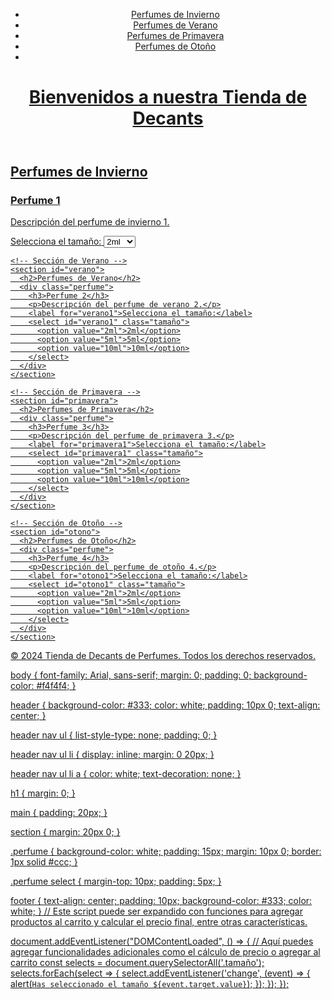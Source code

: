 <!DOCTYPE html>
<html lang="es">
<head>
  <meta charset="UTF-8">
  <meta name="viewport" content="width=device-width, initial-scale=1.0">
  <title>Emporium Parfum</title>
  <link rel="stylesheet" href="styles.css">
  <script src="scripts.js" defer></script>
</head>
<body>
  <header>
    <nav>
      <ul>
        <li><a href="#invierno">Perfumes de Invierno</a></li>
        <li><a href="#verano">Perfumes de Verano</a></li>
        <li><a href="#primavera">Perfumes de Primavera</a></li>
        <li><a href="#otono">Perfumes de Otoño</a></li>
        <li><a href="#Perfumes de Hombre</a></li>
        <li><a href="#Perfues de Mujer</a></li>      
      </ul>
    </nav>
    <h1>Bienvenidos a nuestra Tienda de Decants</h1>
  </header>

  <main>
    <!-- Sección de Invierno -->
    <section id="invierno">
      <h2>Perfumes de Invierno</h2>
      <div class="perfume">
        <h3>Perfume 1</h3>
        <p>Descripción del perfume de invierno 1.</p>
        <label for="invierno1">Selecciona el tamaño:</label>
        <select id="invierno1" class="tamaño">
          <option value="2ml">2ml</option>
          <option value="5ml">5ml</option>
          <option value="10ml">10ml</option>
        </select>
      </div>
    </section>

    <!-- Sección de Verano -->
    <section id="verano">
      <h2>Perfumes de Verano</h2>
      <div class="perfume">
        <h3>Perfume 2</h3>
        <p>Descripción del perfume de verano 2.</p>
        <label for="verano1">Selecciona el tamaño:</label>
        <select id="verano1" class="tamaño">
          <option value="2ml">2ml</option>
          <option value="5ml">5ml</option>
          <option value="10ml">10ml</option>
        </select>
      </div>
    </section>

    <!-- Sección de Primavera -->
    <section id="primavera">
      <h2>Perfumes de Primavera</h2>
      <div class="perfume">
        <h3>Perfume 3</h3>
        <p>Descripción del perfume de primavera 3.</p>
        <label for="primavera1">Selecciona el tamaño:</label>
        <select id="primavera1" class="tamaño">
          <option value="2ml">2ml</option>
          <option value="5ml">5ml</option>
          <option value="10ml">10ml</option>
        </select>
      </div>
    </section>

    <!-- Sección de Otoño -->
    <section id="otono">
      <h2>Perfumes de Otoño</h2>
      <div class="perfume">
        <h3>Perfume 4</h3>
        <p>Descripción del perfume de otoño 4.</p>
        <label for="otono1">Selecciona el tamaño:</label>
        <select id="otono1" class="tamaño">
          <option value="2ml">2ml</option>
          <option value="5ml">5ml</option>
          <option value="10ml">10ml</option>
        </select>
      </div>
    </section>

  </main>

  <footer>
    <p>&copy; 2024 Tienda de Decants de Perfumes. Todos los derechos reservados.</p>
  </footer>
</body>
</html>
body {
  font-family: Arial, sans-serif;
  margin: 0;
  padding: 0;
  background-color: #f4f4f4;
}

header {
  background-color: #333;
  color: white;
  padding: 10px 0;
  text-align: center;
}

header nav ul {
  list-style-type: none;
  padding: 0;
}

header nav ul li {
  display: inline;
  margin: 0 20px;
}

header nav ul li a {
  color: white;
  text-decoration: none;
}

h1 {
  margin: 0;
}

main {
  padding: 20px;
}

section {
  margin: 20px 0;
}

.perfume {
  background-color: white;
  padding: 15px;
  margin: 10px 0;
  border: 1px solid #ccc;
}

.perfume select {
  margin-top: 10px;
  padding: 5px;
}

footer {
  text-align: center;
  padding: 10px;
  background-color: #333;
  color: white;
}
// Este script puede ser expandido con funciones para agregar productos al carrito y calcular el precio final, entre otras características.

document.addEventListener("DOMContentLoaded", () => {
  // Aquí puedes agregar funcionalidades adicionales como el cálculo de precio o agregar al carrito
  const selects = document.querySelectorAll('.tamaño');
  selects.forEach(select => {
    select.addEventListener('change', (event) => {
      alert(`Has seleccionado el tamaño ${event.target.value}`);
    });
  });
});
